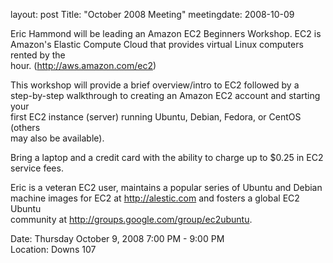layout: post
Title: "October 2008 Meeting"
meetingdate: 2008-10-09

Eric Hammond will be leading an Amazon EC2 Beginners Workshop. EC2 is Amazon's 
Elastic Compute Cloud that provides virtual Linux computers rented by the      
hour. (http://aws.amazon.com/ec2)                                              
                                                                             
This workshop will provide a brief overview/intro to EC2 followed by a         
step-by-step walkthrough to creating an Amazon EC2 account and starting your   
first EC2 instance (server) running Ubuntu, Debian, Fedora, or CentOS (others  
may also be available).                                                        
                                                                             
Bring a laptop and a credit card with the ability to charge up to $0.25 in EC2 
service fees.                                                                  
                                                                             
Eric is a veteran EC2 user, maintains a popular series of Ubuntu and Debian    
machine images for EC2 at http://alestic.com and fosters a global EC2 Ubuntu   
community at http://groups.google.com/group/ec2ubuntu.                         
                                                                             
Date: Thursday October 9, 2008 7:00 PM - 9:00 PM                                 
Location: Downs 107                                         
